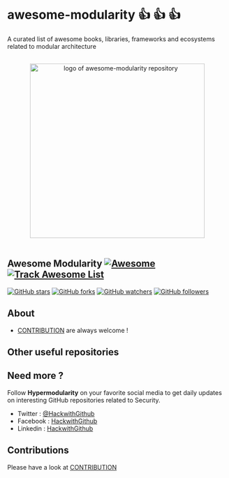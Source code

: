 # awesome-modularity :thumbsup: :thumbsup: :thumbsup:
A curated list of awesome books, libraries, frameworks and ecosystems related to modular architecture

<p align="center">
  <br>
  <img width="400" src="./assets/logo.svg" alt="logo of awesome-modularity repository">
  <br>
  <br>
</p>

## Awesome Modularity [![Awesome](https://cdn.rawgit.com/tom-sapletta-com/awesome-modularity/d7305f38d29fed78fa85652e3a63e154dd8e8829/media/badge.svg)](https://github.com/tom-sapletta-com/awesome-modularity) [![Track Awesome List](https://www.trackawesomelist.com/badge.svg)](https://www.trackawesomelist.com/tom-sapletta-com/awesome-modularity) 

[![GitHub stars](https://img.shields.io/github/stars/tom-sapletta-com/awesome-modularity.svg?style=flat&label=Star)](https://github.com/tom-sapletta-com/awesome-modularity/stargazers)
[![GitHub forks](https://img.shields.io/github/forks/xingshaocheng/architect-awesome.svg?style=flat&label=Fork)](https://github.com/tom-sapletta-com/awesome-modularity/fork)
[![GitHub watchers](https://img.shields.io/github/watchers/tom-sapletta-com/awesome-modularity.svg?style=flat&label=Watch)](https://github.com/tom-sapletta-com/awesome-modularity/watchers)
[![GitHub followers](https://img.shields.io/github/followers/tom-sapletta-com.svg?label=%E5%85%B3%E6%B3%A8)](https://github.com/tom-sapletta-com)

## About

+ [CONTRIBUTION](CONTRIBUTION.md) are always welcome !


## Other useful repositories



## Need more ?

Follow **Hypermodularity** on your favorite social media to get daily updates on interesting GitHub repositories related to Security.
 - Twitter : [@HackwithGithub](https://twitter.com/Hypermodularity)
 - Facebook : [HackwithGithub](https://www.facebook.com/Hypermodularity)
 - Linkedin : [HackwithGithub](https://www.facebook.com/Hypermodularity)



## Contributions

Please have a look at [CONTRIBUTION](CONTRIBUTION.md) 

